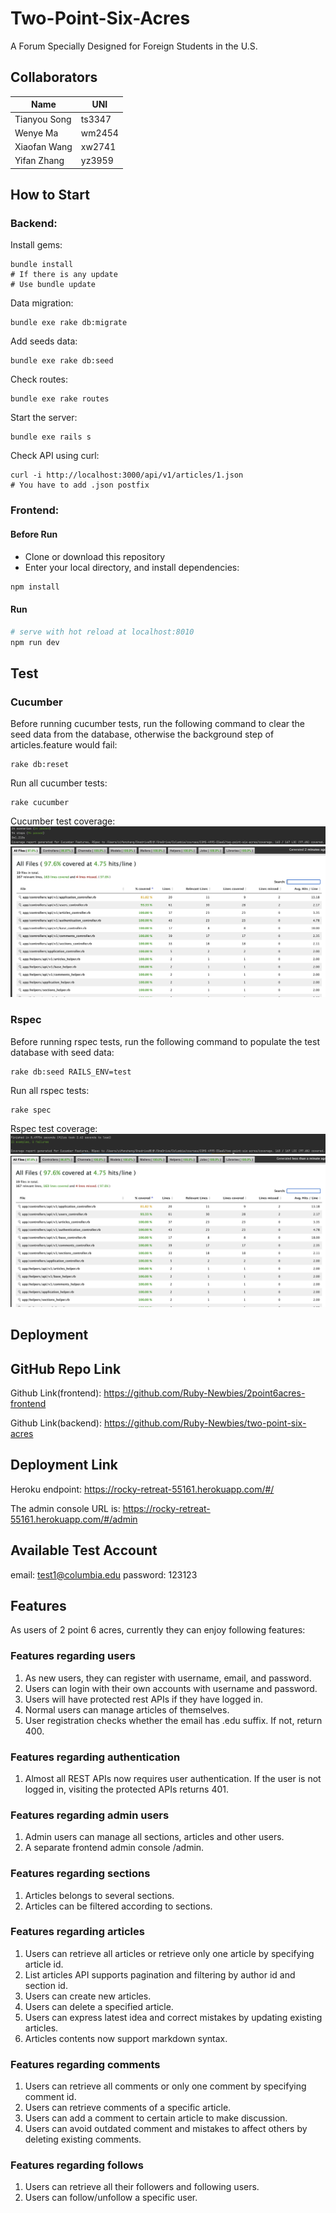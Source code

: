 # Two-Point-Six-Acres

A Forum Specially Designed for Foreign Students in the U.S.

## Collaborators

| Name         | UNI    |
| ------------ | ------ |
| Tianyou Song | ts3347 |
| Wenye Ma     | wm2454 |
| Xiaofan Wang | xw2741 |
| Yifan Zhang  | yz3959 |


## How to Start

### Backend:

Install gems:
```shell
bundle install  
# If there is any update
# Use bundle update
```

Data migration:
```shell
bundle exe rake db:migrate
```

Add seeds data:
```shell
bundle exe rake db:seed
```

Check routes:
```shell
bundle exe rake routes
```

Start the server:
```shell
bundle exe rails s
```

Check API using curl:
```shell
curl -i http://localhost:3000/api/v1/articles/1.json
# You have to add .json postfix
```

### Frontend:

#### Before Run
- Clone or download this repository
- Enter your local directory, and install dependencies:

``` bash
npm install
```

#### Run
``` bash
# serve with hot reload at localhost:8010
npm run dev
```


## Test

### Cucumber

Before running cucumber tests, run the following command to clear the seed data from the database,
otherwise the background step of articles.feature would fail:
```shell
rake db:reset
```

Run all cucumber tests:
```shell
rake cucumber
```

Cucumber test coverage:
![coverage stats 1](./cucumber-coverage-1.png)
![coverage stats 2](./cucumber-coverage-2.png)

### Rspec

Before running rspec tests, run the following command to populate the test database with seed data:
```shell
rake db:seed RAILS_ENV=test
```

Run all rspec tests:
```shell
rake spec
```

Rspec test coverage:
![coverage stats 1](./rspec-coverage-1.png)
![coverage stats 1](./rspec-coverage-2.png)

## Deployment

## GitHub Repo Link
Github Link(frontend): https://github.com/Ruby-Newbies/2point6acres-frontend

Github Link(backend): https://github.com/Ruby-Newbies/two-point-six-acres

## Deployment Link
Heroku endpoint: https://rocky-retreat-55161.herokuapp.com/#/

The admin console URL is: https://rocky-retreat-55161.herokuapp.com/#/admin

## Available Test Account
email: test1@columbia.edu
password: 123123

## Features

As users of 2 point 6 acres, currently they can enjoy following features:

### Features regarding users
1. As new users, they can register with username, email, and password.
2. Users can login with their own accounts with username and password.
3. Users will have protected rest APIs if they have logged in.
4. Normal users can manage articles of themselves.
5. User registration checks whether the email has .edu suffix. If not, return 400.

### Features regarding authentication

1. Almost all REST APIs now requires user authentication. If the user is not logged in, visiting the protected APIs returns 401.

### Features regarding admin users
1. Admin users can manage all sections, articles and other users.
2. A separate frontend admin console /admin.

### Features regarding sections
1. Articles belongs to several sections.
2. Articles can be filtered according to sections.

### Features regarding articles

1. Users can retrieve all articles or retrieve only one article by specifying article id.
2. List articles API supports pagination and filtering by author id and section id.
3. Users can create new articles.
4. Users can delete a specified article.
5. Users can express latest idea and correct mistakes by updating existing articles.
6. Articles contents now support markdown syntax.

### Features regarding comments

1. Users can retrieve all comments or only one comment by specifying comment id.
2. Users can retrieve comments of a specific article.
3. Users can add a comment to certain article to make discussion.
4. Users can avoid outdated comment and mistakes to affect others by deleting existing comments.

### Features regarding follows

1. Users can retrieve all their followers and following users.
2. Users can follow/unfollow a specific user.

